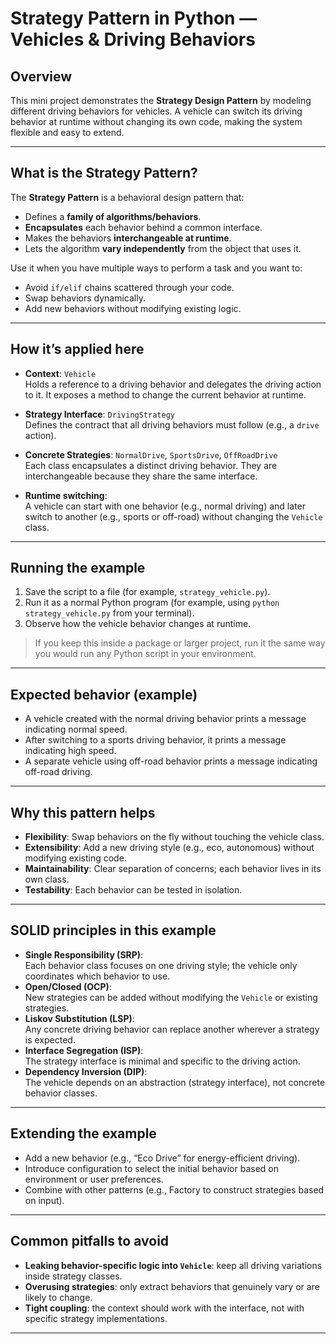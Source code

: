 # Strategy Pattern in Python — Vehicles & Driving Behaviors

## Overview
This mini project demonstrates the **Strategy Design Pattern** by modeling different driving behaviors for vehicles. A vehicle can switch its driving behavior at runtime without changing its own code, making the system flexible and easy to extend.

---

## What is the Strategy Pattern?
The **Strategy Pattern** is a behavioral design pattern that:
- Defines a **family of algorithms/behaviors**.
- **Encapsulates** each behavior behind a common interface.
- Makes the behaviors **interchangeable at runtime**.
- Lets the algorithm **vary independently** from the object that uses it.

Use it when you have multiple ways to perform a task and you want to:
- Avoid `if/elif` chains scattered through your code.
- Swap behaviors dynamically.
- Add new behaviors without modifying existing logic.

---

## How it’s applied here
- **Context**: `Vehicle`  
  Holds a reference to a driving behavior and delegates the driving action to it. It exposes a method to change the current behavior at runtime.

- **Strategy Interface**: `DrivingStrategy`  
  Defines the contract that all driving behaviors must follow (e.g., a `drive` action).

- **Concrete Strategies**: `NormalDrive`, `SportsDrive`, `OffRoadDrive`  
  Each class encapsulates a distinct driving behavior. They are interchangeable because they share the same interface.

- **Runtime switching**:  
  A vehicle can start with one behavior (e.g., normal driving) and later switch to another (e.g., sports or off-road) without changing the `Vehicle` class.

---

## Running the example
1. Save the script to a file (for example, `strategy_vehicle.py`).
2. Run it as a normal Python program (for example, using `python strategy_vehicle.py` from your terminal).
3. Observe how the vehicle behavior changes at runtime.

> If you keep this inside a package or larger project, run it the same way you would run any Python script in your environment.

---

## Expected behavior (example)
- A vehicle created with the normal driving behavior prints a message indicating normal speed.
- After switching to a sports driving behavior, it prints a message indicating high speed.
- A separate vehicle using off-road behavior prints a message indicating off-road driving.

---

## Why this pattern helps
- **Flexibility**: Swap behaviors on the fly without touching the vehicle class.
- **Extensibility**: Add a new driving style (e.g., eco, autonomous) without modifying existing code.
- **Maintainability**: Clear separation of concerns; each behavior lives in its own class.
- **Testability**: Each behavior can be tested in isolation.

---

## SOLID principles in this example
- **Single Responsibility (SRP)**:  
  Each behavior class focuses on one driving style; the vehicle only coordinates which behavior to use.
- **Open/Closed (OCP)**:  
  New strategies can be added without modifying the `Vehicle` or existing strategies.
- **Liskov Substitution (LSP)**:  
  Any concrete driving behavior can replace another wherever a strategy is expected.
- **Interface Segregation (ISP)**:  
  The strategy interface is minimal and specific to the driving action.
- **Dependency Inversion (DIP)**:  
  The vehicle depends on an abstraction (strategy interface), not concrete behavior classes.

---

## Extending the example
- Add a new behavior (e.g., “Eco Drive” for energy-efficient driving).
- Introduce configuration to select the initial behavior based on environment or user preferences.
- Combine with other patterns (e.g., Factory to construct strategies based on input).

---

## Common pitfalls to avoid
- **Leaking behavior-specific logic into `Vehicle`**: keep all driving variations inside strategy classes.
- **Overusing strategies**: only extract behaviors that genuinely vary or are likely to change.
- **Tight coupling**: the context should work with the interface, not with specific strategy implementations.

---